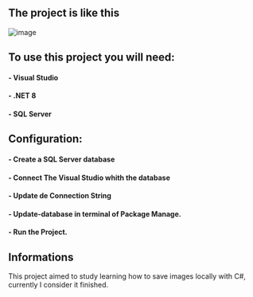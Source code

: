## The project is like this
![image](https://github.com/AugustoOmena/Crud_Products_Wich_Images/assets/122471298/bde535b8-10f6-489e-8aed-08bf5fc113fd)


## To use this project you will need:
#### - Visual Studio
#### - .NET 8
#### - SQL Server

## Configuration:
#### - Create a SQL Server database
#### - Connect The Visual Studio whith the database
#### - Update de Connection String
#### - Update-database in terminal of Package Manage.
#### - Run the Project.

## Informations

This project aimed to study learning how to save images locally with C#, currently I consider it finished.
